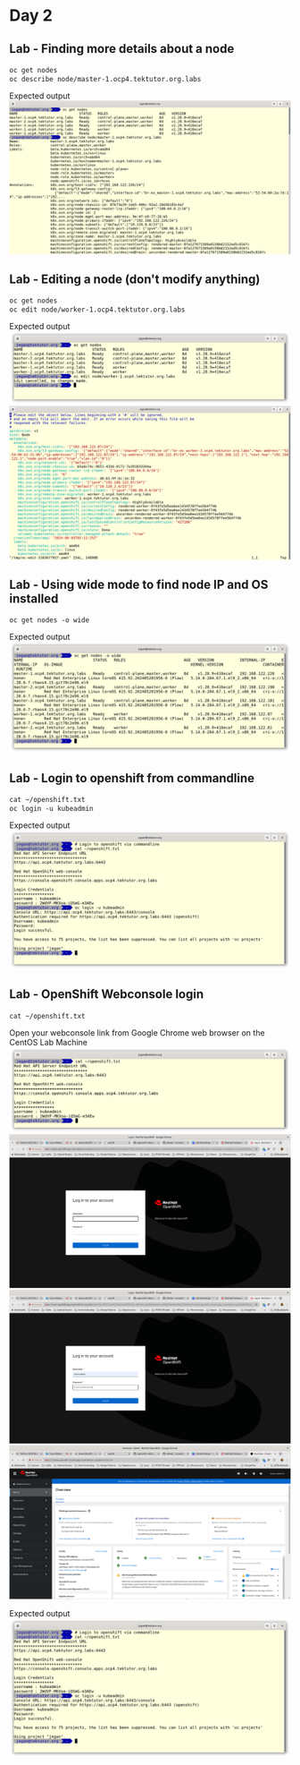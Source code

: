 # Day 2

## Lab - Finding more details about a node
```
oc get nodes
oc describe node/master-1.ocp4.tektutor.org.labs
```

Expected output
![node](node1.png)

## Lab - Editing a node (don't modify anything)
```
oc get nodes
oc edit node/worker-1.ocp4.tektutor.org.labs
```
Expected output
![node](node2.png)
![node](node3.png)

## Lab - Using wide mode to find node IP and OS installed
```
oc get nodes -o wide
```

Expected output
![node](node4.png)

## Lab - Login to openshift from commandline
```
cat ~/openshift.txt
oc login -u kubeadmin
```
Expected output
![login](login1.png)


## Lab - OpenShift Webconsole login
```
cat ~/openshift.txt
```

Open your webconsole link from Google Chrome web browser on the CentOS Lab Machine
![login](login2.png)
![login](login3.png)
![login](login4.png)
![login](login5.png)

Expected output
![login](login1.png)
